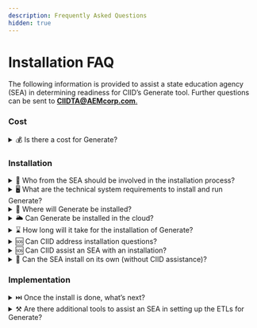 ```yaml
---
description: Frequently Asked Questions
hidden: true
---
```


# Installation FAQ

The following information is provided to assist a state education agency (SEA) in determining readiness for CIID’s Generate tool. Further questions can be sent to [**CIIDTA@AEMcorp.com**.](mailto:CIIDTA@AEMcorp.com.)

### Cost <a href="#toc109377198" id="toc109377198"></a>

<details>

<summary>💰 Is there a cost for Generate?</summary>

Generate is freely available to all SEAs, with no cost. SEAs may identify costs related to server space or staff time, depending on the state environment and implementation plan.

</details>

### Installation <a href="#toc109377199" id="toc109377199"></a>

<details>

<summary>🤔 Who from the SEA should be involved in the installation process?</summary>

State IT staff will need to install Generate in the state environment.

</details>

<details>

<summary>🖥️ What are the technical system requirements to install and run Generate?</summary>

The following system requirements are:

* [x] Web Server - Windows 2012 R2 (or newer) with IIS 8.5 (or newer) and 16GB of RAM.
* [x] Database Server - Windows 2012 R2 (or newer) with SQL Server 2012 or newer and 16GB of RAM.
  * [x] Web Server and Database Server may be on the same machine, if desired.
* [x] 32GB of RAM is required if on the same machine.
* [x] .NET 6.0 or newer installed on Web Server. .NET Core Windows Server Hosting bundle installed on Web Server.
* [x] Active Directory (AD) accessible from the Web Server. If no AD installation exists, AD LDS may be installed.

</details>

<details>

<summary>📂 Where will Generate be installed?</summary>

Generate is installed on a .Net server in the state. A new server may be required, which could result in a cost.

</details>

<details>

<summary>🌥️ Can Generate be installed in the cloud?</summary>

Yes, for specifics on installing Generate in the cloud please contact CIID at [CIIDTA@AEMcorp.com.](mailto:CIIDTA@AEMcorp.com.)

</details>

<details>

<summary>⌛ How long will it take for the installation of Generate?</summary>

Please plan on a 3-6 hour window for installation and troubleshooting.

</details>

<details>

<summary>🆘 Can CIID address installation questions?</summary>

Yes. Please reach out to CIID at [CIIDTA@AEMcorp.com.](mailto:CIIDTA@AEMcorp.com)

</details>

<details>

<summary>🆘 Can CIID assist an SEA with an installation?</summary>

Please reach out to CIID at [CIIDTA@AEMcorp.com](mailto:CIIDTA@AEMcorp.com) to discuss your SEA’s installation needs.

</details>

<details>

<summary>🧭 Can the SEA install on its own (without CIID assistance)?</summary>

Yes, the [Generate Installation Guide](./) provides instructions for a SEA to install the application on their own.

</details>

### Implementation <a href="#toc109377200" id="toc109377200"></a>

<details>

<summary>⏭️ Once the install is done, what’s next?</summary>

Your SEA should make a plan to successfully move data into Generate. The [**CIID Data Integration Toolkit**](https://ciidta.communities.ed.gov/#program/toolkit) can guide you through this process with the [Implementation](../migration/) section of the **Developer Guides**

</details>

<details>

<summary>⚒️ Are there additional tools to assist an SEA in setting up the ETLs for Generate?</summary>

Yes, because Generate is built on CEDS, the CEDS Align and Connect tools provide a location to map your source data systems to CEDS Elements, which will provide details about where data will be stored in Generate. Additionally, all ED_Facts_ reports in Generate have CEDS Connections. The CEDS _myConnect_ tool will show a gap analysis of your source systems against the ED_Facts_ Connection to identify any missing and/or duplicative elements. For more information, please visit [**https://ceds.ed.gov/**](https://ceds.ed.gov/).

</details>

